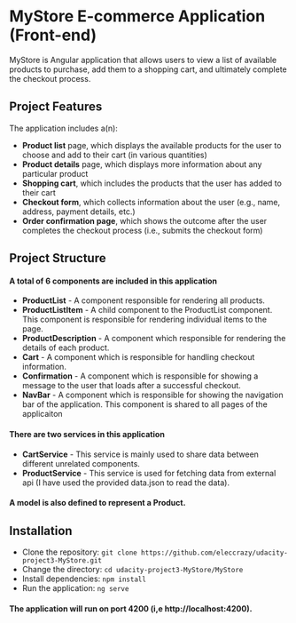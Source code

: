 # MyStore E-commerce Application (Front-end)
MyStore is Angular application that allows users to view a list of available products to purchase, add them to a shopping cart, and ultimately complete the checkout process.
## Project Features
The application includes a(n):
* **Product list** page, which displays the available products for the user to choose and add to their cart (in various quantities)
* **Product details** page, which displays more information about any particular product
* **Shopping cart**, which includes the products that the user has added to their cart
* **Checkout form**, which collects information about the user (e.g., name, address, payment details, etc.)
* **Order confirmation page**, which shows the outcome after the user completes the checkout process (i.e., submits the checkout form)

## Project Structure
#### A total of 6 components are included in this application
* **ProductList** - A component responsible for rendering all products.
* **ProductListItem** - A child component to the ProductList component. This component is responsible for rendering individual items to the page.
* **ProductDescription** - A component which responsible for rendering the details of each product.
* **Cart** - A component which is responsible for handling checkout information.
* **Confirmation** - A component which is responsible for showing a message to the user that loads after a successful checkout.
* **NavBar** - A component which is responsible for showing the navigation bar of the application. This component is shared to all pages of the applicaiton

#### There are two services in this application
* **CartService** - This service is mainly used to share data between different unrelated components.
* **ProductService** - This service is used for fetching data from external api (I have used the provided data.json to read the data).
#### A model is also defined to represent a Product.
## Installation
* Clone the repository: `git clone https://github.com/eleccrazy/udacity-project3-MyStore.git`
* Change the directory: `cd udacity-project3-MyStore/MyStore`
* Install dependencies: `npm install`
* Run the application: `ng serve`

#### The application will run on port 4200 (i,e http://localhost:4200).

 
